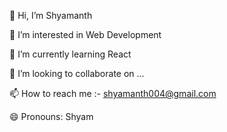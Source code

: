 👋 Hi, I’m Shyamanth

👀 I’m interested in Web Development

🌱 I’m currently learning React

💞️ I’m looking to collaborate on ...

📫 How to reach me :- shyamanth004@gmail.com

😄 Pronouns: Shyam
<!---
Shyamanth004/Shyamanth004 is a ✨ special ✨ repository because its `README.md` (this file) appears on your GitHub profile.
You can click the Preview link to take a look at your changes.
--->
